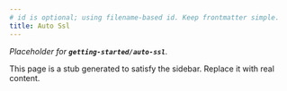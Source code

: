 ```yaml
---
# id is optional; using filename-based id. Keep frontmatter simple.
title: Auto Ssl
---
```


_Placeholder for **`getting-started/auto-ssl`**._

This page is a stub generated to satisfy the sidebar.
Replace it with real content.
